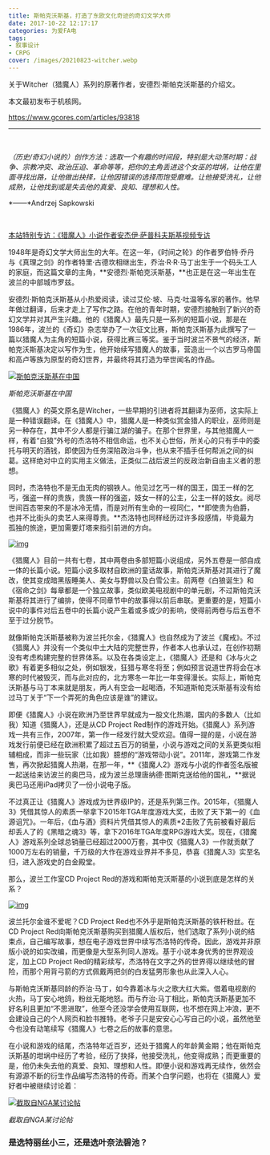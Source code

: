 ```yaml
---
title: 斯帕克沃斯基，打造了东欧文化奇迹的奇幻文学大师
date: 2017-10-22 12:17:17
categories: 为爱FA电
tags:
- 叙事设计
- CRPG
cover: /images/20210823-witcher.webp
---
```


关于Witcher（猎魔人）系列的原著作者，安德烈·斯帕克沃斯基的介绍文。

<!--more-->



本文最初发布于机核网。

https://www.gcores.com/articles/93818

___

  <br/>

*（历史/奇幻小说的）创作方法：选取一个有趣的时间段，特别是大动荡时期：战争、宗教冲突、政治压迫、革命等等，把你的主角丢进这个女巫的坩埚，让他在里面寻找出路，让他做出抉择，让他因错误的选择而饱受磨难。让他接受洗礼，让他成熟，让他找到或是失去他的真爱、良知、理想和人性。*

*——*Andrzej Sapkowski

  <br/>

[本站特别专访：《猎魔人》小说作者安杰伊·萨普科夫斯基视频专访](https://www.gcores.com/volumes/19766)

1948年是奇幻文学大师出生的大年。在这一年，《时间之轮》的作者罗伯特·乔丹与《真理之剑》的作者特里·古德坎相继出生，乔治·R·R·马丁出生于一个码头工人的家庭，而这篇文章的主角，**安德烈·斯帕克沃斯基，**也正是在这一年出生在波兰的中部城市罗兹。

安德烈·斯帕克沃斯基从小热爱阅读，读过艾伦·坡、马克·吐温等名家的著作。他早年做过翻译，后来才走上了写作之路。在他的青年时期，安德烈接触到了新兴的奇幻文学并对其产生兴趣。他的《猎魔人》最先只是一系列的短篇小说，那是在1986年，波兰的《奇幻》杂志举办了一次征文比赛，斯帕克沃斯基为此撰写了一篇以猎魔人为主角的短篇小说，获得比赛三等奖。鉴于当时波兰不景气的经济，斯帕克沃斯基决定以写作为生，他开始续写猎魔人的故事，营造出一个以古罗马帝国和高卢等族为原型的奇幻世界，并最终将其打造为举世闻名的作品。

[![斯帕克沃斯基在中国](https://image.gcores.com/a08aae7f-98f3-4276-9411-58a134442f82.jpg?x-oss-process=image/resize,limit_1,m_lfit,w_1050,h_3000/quality,q_90/watermark,image_d2F0ZXJtYXJrLnBuZw,g_se,x_10,y_10)](https://image.gcores.com/a08aae7f-98f3-4276-9411-58a134442f82.jpg?x-oss-process=image/quality,q_90/watermark,image_d2F0ZXJtYXJrLnBuZw,g_se,x_10,y_10)

*斯帕克沃斯基在中国*

《猎魔人》的英文原名是Witcher，一些早期的引进者将其翻译为巫师，这实际上是一种错误翻译。在《猎魔人》中，猎魔人是一种类似赏金猎人的职业，巫师则是另一种存在，其中不少人都是行骗江湖的骗子。在那个世界里，与其他猎魔人一样，有着“白狼”外号的杰洛特不相信命运，也不关心世俗，所关心的只有手中的委托与明天的酒钱，即使因为任务深陷政治斗争，也从来不插手任何帮派之间的纠葛。这样绝对中立的实用主义做法，正类似二战后波兰的反政治新自由主义者的思想。

同时，杰洛特也不是无血无肉的钢铁人。他见过乞丐一样的国王，国王一样的乞丐，强盗一样的贵族，贵族一样的强盗，妓女一样的公主，公主一样的妓女。阅尽世间百态带来的不是冰冷无情，而是对所有生命的一视同仁，**即使贵为伯爵，也并不比街头的卖艺人来得尊贵。**杰洛特也同样经历过许多段感情，毕竟最为孤独的旅途，更加需要灯塔来指引前进的方向。

[![img](https://image.gcores.com/40f4d112-9fd3-4cb2-ae4a-8cbaa61247c1.jpg?x-oss-process=image/resize,limit_1,m_lfit,w_1050,h_3000/quality,q_90/watermark,image_d2F0ZXJtYXJrLnBuZw,g_se,x_10,y_10)](https://image.gcores.com/40f4d112-9fd3-4cb2-ae4a-8cbaa61247c1.jpg?x-oss-process=image/quality,q_90/watermark,image_d2F0ZXJtYXJrLnBuZw,g_se,x_10,y_10)

《猎魔人》目前一共有七卷，其中两卷由多部短篇小说组成，另外五卷是一部自成一体的长篇小说。短篇小说多取材自欧洲的童话故事，斯帕克沃斯基对其进行了魔改，使其变成暗黑版睡美人、美女与野兽以及白雪公主。前两卷《白狼诞生》和《宿命之剑》每章都是一个独立故事，类似欧美电视剧中的单元剧，不过斯帕克沃斯基将其进行了编排，使得不同章节中的故事得以前后串联。更重要的是，短篇小说中的事件对后五卷中的长篇小说产生着或多或少的影响，使得前两卷与后五卷不至于过分脱节。

就像斯帕克沃斯基被称为波兰托尔金，《猎魔人》也自然成为了波兰《魔戒》。不过《猎魔人》并没有一个类似中土大陆的完整世界，作者本人也承认过，在创作初期没有考虑构建完整的世界体系。以及在各类设定上，《猎魔人》还是和《冰与火之歌》有着更多相似之处，例如银发，狂猎与寒冬将至；例如预言说道世界将会在冰寒的时代被毁灭，而与此对应的，北方寒冬一年比一年变得漫长。实际上，斯帕克沃斯基与马丁本来就是朋友，两人有空会一起喝酒，不知道斯帕克沃斯基有没有给过马丁关于“下一个弄死的角色应该是谁”的建议。

即便《猎魔人》小说在欧洲乃至世界早就成为一股文化热潮，国内的多数人（比如我）知道《猎魔人》，还是从CD Project Red制作的游戏开始。《猎魔人》系列游戏一共有三作，2007年，第一作一经发行就大受欢迎。值得一提的是，小说在游戏发行前便已经在欧洲积累了超过五百万的销量，小说与游戏之间的关系更类似相辅相成，而非一些玩家（比如我）臆想的“游戏带动小说”。2011年，游戏第二作发售，再次掀起猎魔人热潮，在那一年，**《猎魔人2》游戏与小说的作者签名版被一起送给来访波兰的奥巴马，成为波兰总理唐纳德·图斯克送给他的国礼，**据说奥巴马还用iPad拷贝了一份小说电子版。

不过真正让《猎魔人》游戏成为世界级IP的，还是系列第三作。2015年，《猎魔人3》凭借其惊人的素质一举拿下2015年TGA年度游戏大奖，击败了天下第一的《血源诅咒》。一年后，《血与酒》资料片凭借其惊人的素质*2击败了先前被看好最后却丢人了的《黑暗之魂3》等，拿下2016年TGA年度RPG游戏大奖。现在，《猎魔人》游戏系列全球总销量已经超过2000万套，其中仅《猎魔人3》一作就贡献了1000万左右的销量，千万级的大作在游戏业界并不多见，恭喜《猎魔人3》实至名归，进入游戏史的白金殿堂。

那么，波兰工作室CD Project Red的游戏和斯帕克沃斯基的小说到底是怎样的关系？

[![img](https://image.gcores.com/df27749b-f844-4aed-8cba-a39fbd72a1af.jpg?x-oss-process=image/resize,limit_1,m_lfit,w_1050,h_3000/quality,q_90/watermark,image_d2F0ZXJtYXJrLnBuZw,g_se,x_10,y_10)](https://image.gcores.com/df27749b-f844-4aed-8cba-a39fbd72a1af.jpg?x-oss-process=image/quality,q_90/watermark,image_d2F0ZXJtYXJrLnBuZw,g_se,x_10,y_10)

波兰托尔金谁不爱呢？CD Project Red也不外乎是斯帕克沃斯基的铁杆粉丝。在CD Project Red向斯帕克沃斯基购买到猎魔人版权后，他们选取了系列小说的结束点，自己编写故事，想在电子游戏世界中续写杰洛特的传奇。因此，游戏并非原版小说的如实改编，而更像是大型系列同人游戏。基于小说本身优秀的世界观设定，加上CD Project Red的精彩续写，杰洛特在文字之外的世界得以继续他的冒险，而那个用背弓箭的方式佩戴两把剑的白发猛男形象也从此深入人心。

与斯帕克沃斯基同龄的乔治·马丁，如今靠着冰与火之歌大红大紫。借着电视剧的火热，马丁安心地鸽，粉丝无能地怒。而与乔治·马丁相比，斯帕克沃斯基更加不好名利且更加“不思进取”，他至今还没学会使用互联网，也不想在网上冲浪，更不会建设自己的个人网页和脸书推特。老爷子只是安安心心写自己的小说，虽然他至今也没有动笔续写《猎魔人》七卷之后的故事的意思。

在小说和游戏的结尾，杰洛特年近百岁，还处于猎魔人的年龄黄金期；他在斯帕克沃斯基的坩埚中经历了考验，经历了抉择，他接受洗礼，他变得成熟；而更重要的是，他仍未失去他的真爱、良知、理想和人性。即便小说和游戏再无续作，依然会有源源不断的衍生作品编写杰洛特的传奇。而某个白学问题，也将在《猎魔人》爱好者中被继续讨论着：

[![截取自NGA某讨论帖](https://image.gcores.com/fb31c069-0df6-4404-ae4a-35b7f140e871.png?x-oss-process=image/resize,limit_1,m_lfit,w_1050,h_3000/quality,q_90/watermark,image_d2F0ZXJtYXJrLnBuZw,g_se,x_10,y_10)](https://image.gcores.com/fb31c069-0df6-4404-ae4a-35b7f140e871.png?x-oss-process=image/quality,q_90/watermark,image_d2F0ZXJtYXJrLnBuZw,g_se,x_10,y_10)

*截取自NGA某讨论帖*

### **是选特丽丝小三，还是选叶奈法碧池？**

  <br/>